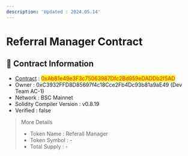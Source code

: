```yaml
---
description: 'Updated : 2024.05.14'
---
```


# Referral Manager Contract

## 📌  Contract Information <a href="#stg-contract-information" id="stg-contract-information"></a>

* [Contract](https://bscscan.com/address/0xAb81e49e3F3c75063987Dfc2Bd959eDADDb2f5AD) : <mark style="color:red;">0xAb81e49e3F3c75063987Dfc2Bd959eDADDb2f5AD</mark>
* Owner : 0xC3932FFD8D85697f4c18Cce2Fb4Dc93b81a9aE49 (Dev Team AC-1)
* Network : BSC Mainnet
* Solidity Compiler Version : v0.8.19
* Verified : false

> More Details
>
> * Token Name : Referall Manager
> * Token Symbol : -
> * Total Supply : -
